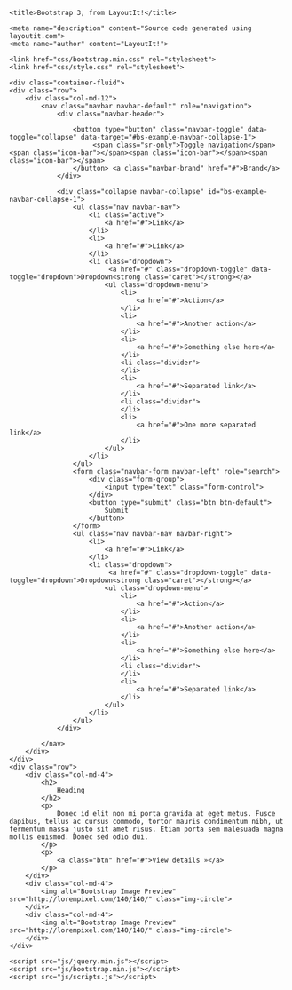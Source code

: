 <!DOCTYPE html>
<html lang="en">
  <head>
    <meta charset="utf-8">
    <meta http-equiv="X-UA-Compatible" content="IE=edge">
    <meta name="viewport" content="width=device-width, initial-scale=1">

    <title>Bootstrap 3, from LayoutIt!</title>

    <meta name="description" content="Source code generated using layoutit.com">
    <meta name="author" content="LayoutIt!">

    <link href="css/bootstrap.min.css" rel="stylesheet">
    <link href="css/style.css" rel="stylesheet">

  </head>
  <body>

    <div class="container-fluid">
	<div class="row">
		<div class="col-md-12">
			<nav class="navbar navbar-default" role="navigation">
				<div class="navbar-header">
					 
					<button type="button" class="navbar-toggle" data-toggle="collapse" data-target="#bs-example-navbar-collapse-1">
						 <span class="sr-only">Toggle navigation</span><span class="icon-bar"></span><span class="icon-bar"></span><span class="icon-bar"></span>
					</button> <a class="navbar-brand" href="#">Brand</a>
				</div>
				
				<div class="collapse navbar-collapse" id="bs-example-navbar-collapse-1">
					<ul class="nav navbar-nav">
						<li class="active">
							<a href="#">Link</a>
						</li>
						<li>
							<a href="#">Link</a>
						</li>
						<li class="dropdown">
							 <a href="#" class="dropdown-toggle" data-toggle="dropdown">Dropdown<strong class="caret"></strong></a>
							<ul class="dropdown-menu">
								<li>
									<a href="#">Action</a>
								</li>
								<li>
									<a href="#">Another action</a>
								</li>
								<li>
									<a href="#">Something else here</a>
								</li>
								<li class="divider">
								</li>
								<li>
									<a href="#">Separated link</a>
								</li>
								<li class="divider">
								</li>
								<li>
									<a href="#">One more separated link</a>
								</li>
							</ul>
						</li>
					</ul>
					<form class="navbar-form navbar-left" role="search">
						<div class="form-group">
							<input type="text" class="form-control">
						</div> 
						<button type="submit" class="btn btn-default">
							Submit
						</button>
					</form>
					<ul class="nav navbar-nav navbar-right">
						<li>
							<a href="#">Link</a>
						</li>
						<li class="dropdown">
							 <a href="#" class="dropdown-toggle" data-toggle="dropdown">Dropdown<strong class="caret"></strong></a>
							<ul class="dropdown-menu">
								<li>
									<a href="#">Action</a>
								</li>
								<li>
									<a href="#">Another action</a>
								</li>
								<li>
									<a href="#">Something else here</a>
								</li>
								<li class="divider">
								</li>
								<li>
									<a href="#">Separated link</a>
								</li>
							</ul>
						</li>
					</ul>
				</div>
				
			</nav>
		</div>
	</div>
	<div class="row">
		<div class="col-md-4">
			<h2>
				Heading
			</h2>
			<p>
				Donec id elit non mi porta gravida at eget metus. Fusce dapibus, tellus ac cursus commodo, tortor mauris condimentum nibh, ut fermentum massa justo sit amet risus. Etiam porta sem malesuada magna mollis euismod. Donec sed odio dui.
			</p>
			<p>
				<a class="btn" href="#">View details »</a>
			</p>
		</div>
		<div class="col-md-4">
			<img alt="Bootstrap Image Preview" src="http://lorempixel.com/140/140/" class="img-circle">
		</div>
		<div class="col-md-4">
			<img alt="Bootstrap Image Preview" src="http://lorempixel.com/140/140/" class="img-circle">
		</div>
	</div>
</div>

    <script src="js/jquery.min.js"></script>
    <script src="js/bootstrap.min.js"></script>
    <script src="js/scripts.js"></script>
  </body>
</html>
